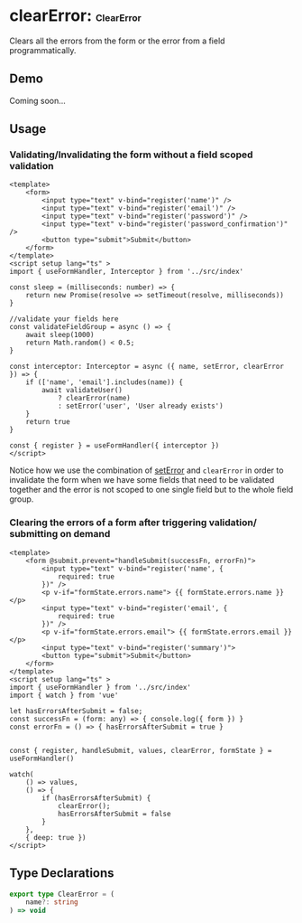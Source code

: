 # clearError: <font size="3">ClearError</font>

Clears all the errors from the form or the error from a field programmatically.

## Demo

Coming soon...
## Usage

### Validating/Invalidating the form without a field scoped validation

```vue
<template>
    <form>
        <input type="text" v-bind="register('name')" />
        <input type="text" v-bind="register('email')" />
        <input type="text" v-bind="register('password')" />
        <input type="text" v-bind="register('password_confirmation')" />
        <button type="submit">Submit</button>
    </form>
</template>
<script setup lang="ts" >
import { useFormHandler, Interceptor } from '../src/index'

const sleep = (milliseconds: number) => {
    return new Promise(resolve => setTimeout(resolve, milliseconds))
}

//validate your fields here
const validateFieldGroup = async () => {
    await sleep(1000)
    return Math.random() < 0.5;
}

const interceptor: Interceptor = async ({ name, setError, clearError }) => {
    if (['name', 'email'].includes(name)) {
        await validateUser()
            ? clearError(name)
            : setError('user', 'User already exists')
    }
    return true
}

const { register } = useFormHandler({ interceptor })
</script>
```

Notice how we use the combination of [setError](/api/use-form-handler/set-error) and `clearError` in order to invalidate the form when we have some fields that need to be validated together and the error is not scoped to one single field but to the whole field group.

### Clearing the errors of a form after triggering validation/ submitting on demand

```vue
<template>
    <form @submit.prevent="handleSubmit(successFn, errorFn)">
        <input type="text" v-bind="register('name', {
            required: true
        })" />
        <p v-if="formState.errors.name"> {{ formState.errors.name }} </p>
        <input type="text" v-bind="register('email', {
            required: true
        })" />
        <p v-if="formState.errors.email"> {{ formState.errors.email }} </p>
        <input type="text" v-bind="register('summary')">
        <button type="submit">Submit</button>
    </form>
</template>
<script setup lang="ts" >
import { useFormHandler } from '../src/index'
import { watch } from 'vue'

let hasErrorsAfterSubmit = false;
const successFn = (form: any) => { console.log({ form }) }
const errorFn = () => { hasErrorsAfterSubmit = true }


const { register, handleSubmit, values, clearError, formState } = useFormHandler()

watch(
    () => values,
    () => {
        if (hasErrorsAfterSubmit) {
            clearError();
            hasErrorsAfterSubmit = false
        }
    },
    { deep: true })
</script>
```

## Type Declarations

```ts
export type ClearError = (
    name?: string
) => void
```